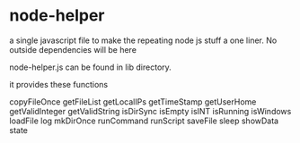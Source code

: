# node-helper
a single javascript file to make the repeating node js stuff a one liner. 
No outside dependencies will be here

node-helper.js can be found in lib directory.

it provides these functions

  copyFileOnce
  getFileList
  getLocalIPs
  getTimeStamp
  getUserHome
  getValidInteger
  getValidString
  isDirSync
  isEmpty
  isINT
  isRunning
  isWindows
  loadFile
  log
  mkDirOnce
  runCommand
  runScript
  saveFile
  sleep
  showData
  state
